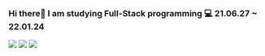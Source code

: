 ### Hi there👋 I am studying Full-Stack programming 💻 21.06.27 ~ 22.01.24

<a href="https://velog.io/@dooroojoo" target="_blank"><img src="https://img.shields.io/badge/Velog-4FC08D?style=flat-square&logo=Vimeo&logoColor=white"/></a>
<a href="https://www.instagram.com/enfnwn" target="_blank"><img src="https://img.shields.io/badge/Instagram-E4405F?style=flat-square&logo=Instagram&logoColor=white"/></a>
<a href="mailto:dooroojoo@kakao.com"><img src="https://img.shields.io/badge/KakaoMail-FFCD00?style=flat-square&logo=KakaoTalk&logoColor=white"/></a>

